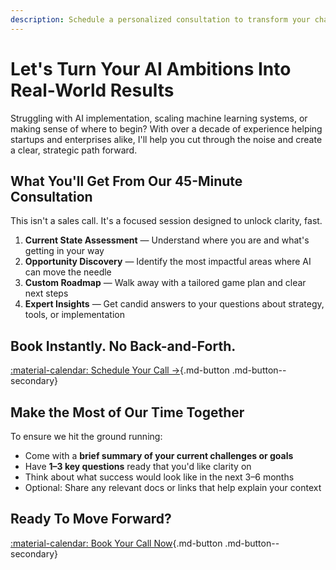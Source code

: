 ```yaml
---
description: Schedule a personalized consultation to transform your challenges into opportunities through expert guidance.
---
```


# Let's Turn Your AI Ambitions Into Real-World Results

Struggling with AI implementation, scaling machine learning systems, or making sense of where to begin? With over a decade of experience helping startups and enterprises alike, I'll help you cut through the noise and create a clear, strategic path forward.

## What You'll Get From Our 45-Minute Consultation

This isn't a sales call. It's a focused session designed to unlock clarity, fast.

1. **Current State Assessment** — Understand where you are and what's getting in your way
2. **Opportunity Discovery** — Identify the most impactful areas where AI can move the needle
3. **Custom Roadmap** — Walk away with a tailored game plan and clear next steps
4. **Expert Insights** — Get candid answers to your questions about strategy, tools, or implementation

## Book Instantly. No Back-and-Forth.

[:material-calendar: Schedule Your Call →](https://calendly.com/engineerprompt/consulting-call){.md-button .md-button--secondary}

## Make the Most of Our Time Together

To ensure we hit the ground running:

- Come with a **brief summary of your current challenges or goals**
- Have **1–3 key questions** ready that you'd like clarity on
- Think about what success would look like in the next 3–6 months
- Optional: Share any relevant docs or links that help explain your context

## Ready To Move Forward?

[:material-calendar: Book Your Call Now](https://calendly.com/engineerprompt/consulting-call){.md-button .md-button--secondary}
